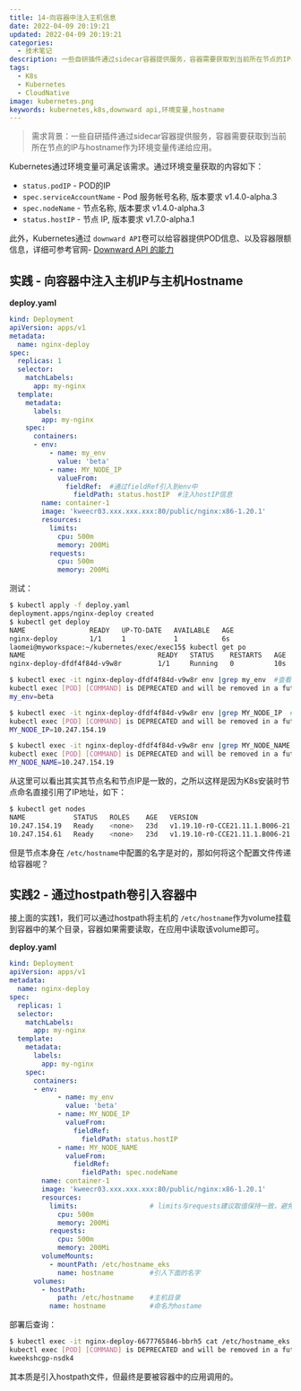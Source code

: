 ```yaml
---
title: 14-向容器中注入主机信息
date: 2022-04-09 20:19:21
updated: 2022-04-09 20:19:21
categories: 
  - 技术笔记
description: 一些自研插件通过sidecar容器提供服务，容器需要获取到当前所在节点的IP与hostname作为环境变量或者downward API传递给应用。
tags: 
  - K8s
  - Kubernetes
  - CloudNative
image: kubernetes.png
keywords: kubernetes,k8s,downward api,环境变量,hostname
---
```

> 需求背景：一些自研插件通过sidecar容器提供服务，容器需要获取到当前所在节点的IP与hostname作为环境变量传递给应用。

Kubernetes通过环境变量可满足该需求。通过环境变量获取的内容如下：

- `status.podIP` - POD的IP
- `spec.serviceAccountName` - Pod 服务帐号名称, 版本要求 v1.4.0-alpha.3
- `spec.nodeName` - 节点名称, 版本要求 v1.4.0-alpha.3
- `status.hostIP` - 节点 IP, 版本要求 v1.7.0-alpha.1

此外，Kubernetes通过 `downward API`卷可以给容器提供POD信息、以及容器限额信息，详细可参考官网- [Downward API 的能力](https://kubernetes.io/zh/docs/tasks/inject-data-application/downward-api-volume-expose-pod-information/#downward-api-%E7%9A%84%E8%83%BD%E5%8A%9B)

## 实践 - 向容器中注入主机IP与主机Hostname

**deploy.yaml**

```yaml
kind: Deployment
apiVersion: apps/v1
metadata:
  name: nginx-deploy
spec:
  replicas: 1
  selector:
    matchLabels:
      app: my-nginx
  template:
    metadata:
      labels:
        app: my-nginx
    spec:
      containers:
      - env:
          - name: my_env  
            value: 'beta'
          - name: MY_NODE_IP
            valueFrom:
              fieldRef:  #通过fieldRef引入到env中
                fieldPath: status.hostIP  #注入hostIP信息
        name: container-1
        image: 'kweecr03.xxx.xxx.xxx:80/public/nginx:x86-1.20.1'
        resources:
          limits:     
            cpu: 500m
            memory: 200Mi
          requests:
            cpu: 500m
            memory: 200Mi
```

测试：

```bash
$ kubectl apply -f deploy.yaml
deployment.apps/nginx-deploy created
$ kubectl get deploy
NAME                READY   UP-TO-DATE   AVAILABLE   AGE
nginx-deploy        1/1     1            1           6s
laomei@myworkspace:~/kubernetes/exec/exec15$ kubectl get po
NAME                                 READY   STATUS    RESTARTS   AGE
nginx-deploy-dfdf4f84d-v9w8r         1/1     Running   0          10s

$ kubectl exec -it nginx-deploy-dfdf4f84d-v9w8r env |grep my_env  #查看容器的环境变量my_env
kubectl exec [POD] [COMMAND] is DEPRECATED and will be removed in a future version. Use kubectl exec [POD] -- [COMMAND] instead.
my_env=beta

$ kubectl exec -it nginx-deploy-dfdf4f84d-v9w8r env |grep MY_NODE_IP  #查看容器的环境变量MY_NODE_IP
kubectl exec [POD] [COMMAND] is DEPRECATED and will be removed in a future version. Use kubectl exec [POD] -- [COMMAND] instead.
MY_NODE_IP=10.247.154.19

$ kubectl exec -it nginx-deploy-dfdf4f84d-v9w8r env |grep MY_NODE_NAME  #查看容器的环境变量MY_NODE_NAME
kubectl exec [POD] [COMMAND] is DEPRECATED and will be removed in a future version. Use kubectl exec [POD] -- [COMMAND] instead.
MY_NODE_NAME=10.247.154.19
```

从这里可以看出其实其节点名和节点IP是一致的，之所以这样是因为K8s安装时节点命名直接引用了IP地址，如下：

```bash
$ kubectl get nodes
NAME            STATUS   ROLES    AGE   VERSION
10.247.154.19   Ready    <none>   23d   v1.19.10-r0-CCE21.11.1.B006-21.11.1.B006
10.247.154.61   Ready    <none>   23d   v1.19.10-r0-CCE21.11.1.B006-21.11.1.B006
```

但是节点本身在 `/etc/hostname`中配置的名字是对的，那如何将这个配置文件传递给容器呢？

## 实践2 - 通过hostpath卷引入容器中

接上面的实践1，我们可以通过hostpath将主机的 `/etc/hostname`作为volume挂载到容器中的某个目录，容器如果需要读取，在应用中读取该volume即可。

**deploy.yaml**

```yaml
kind: Deployment
apiVersion: apps/v1
metadata:
  name: nginx-deploy
spec:
  replicas: 1
  selector:
    matchLabels:
      app: my-nginx
  template:
    metadata:
      labels:
        app: my-nginx
    spec:
      containers:
      - env:
            - name: my_env
              value: 'beta'
            - name: MY_NODE_IP
              valueFrom:
                fieldRef:
                  fieldPath: status.hostIP
            - name: MY_NODE_NAME
              valueFrom:
                fieldRef:
                  fieldPath: spec.nodeName
        name: container-1
        image: 'kweecr03.xxx.xxx.xxx:80/public/nginx:x86-1.20.1'
        resources:
          limits:                  # limits与requests建议取值保持一致，避免扩缩容过程中出现震荡
            cpu: 500m
            memory: 200Mi
          requests:
            cpu: 500m
            memory: 200Mi
        volumeMounts:
          - mountPath: /etc/hostname_eks
            name: hostname         #引入下面的名字
      volumes:
        - hostPath:
            path: /etc/hostname    #主机目录
          name: hostname           #命名为hostame
```

部署后查询：

```bash
$ kubectl exec -it nginx-deploy-6677765846-bbrh5 cat /etc/hostname_eks
kubectl exec [POD] [COMMAND] is DEPRECATED and will be removed in a future version. Use kubectl exec [POD] -- [COMMAND] instead.
kweekshcgp-nsdk4
```

其本质是引入hostpath文件，但最终是要被容器中的应用调用的。
